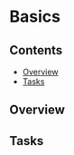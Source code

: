 # Basics

<!--TOC_START-->
## Contents
- [Overview](#overview)
- [Tasks](#tasks)

<!--TOC_END-->
## Overview

## Tasks
